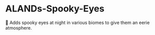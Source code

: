 # ALANDs-Spooky-Eyes
👀 Adds spooky eyes at night in various biomes to give them an eerie atmosphere.
